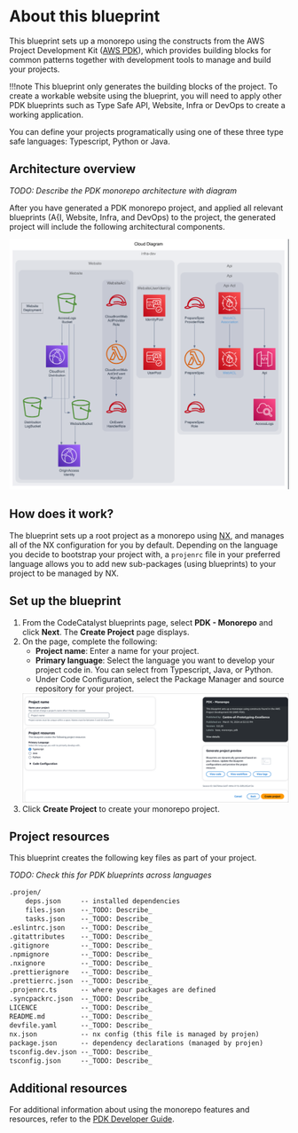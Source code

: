 # About this blueprint

This blueprint sets up a monorepo using the constructs from the AWS Project Development Kit ([AWS PDK](https://aws.github.io/aws-pdk/)), which provides building blocks for common patterns together with development tools to manage and build your projects.

!!!note
    This blueprint only generates the building blocks of the project. To create a workable website using the blueprint, you will need to apply other PDK blueprints such as Type Safe API, Website, Infra or DevOps to create a working application.

You can define your projects programatically using one of these three type safe languages: Typescript, Python or Java.

## Architecture overview

_TODO: Describe the PDK monorepo architecture with diagram_

After you have generated a PDK monorepo project, and applied all relevant blueprints (A{I, Website, Infra, and DevOps) to the project, the generated project will include the following architectural components.

<img src="assets/images/generated_diagram.png" width="800" />

## How does it work?

The blueprint sets up a root project as a monorepo using [NX](https://nx.dev/getting-started/intro), and manages all of the NX configuration for you by default. Depending on the language you decide to bootstrap your project with, a `projenrc` file in your preferred language allows you to add new sub-packages (using blueprints) to your project to be managed by NX.

## Set up the blueprint

1. From the CodeCatalyst blueprints page, select **PDK - Monorepo** and click **Next**. The **Create Project** page displays.
2. On the page, complete the following:
    - **Project name**: Enter a name for your project.
    - **Primary language**: Select the language you want to develop your project code in. You can select from Typescript, Java, or Python.
    - Under Code Configuration, select the Package Manager and source repository for your project.
    <img src="assets/images/monorepo-blueprint.png"/>
3. Click **Create Project** to create your monorepo project.

## Project resources

This blueprint creates the following key files as part of your project.

_TODO: Check this for PDK blueprints across languages_

```
.projen/   
    deps.json     -- installed dependencies
    files.json    --_TODO: Describe_
    tasks.json    --_TODO: Describe_
.eslintrc.json    --_TODO: Describe_
.gitattributes    --_TODO: Describe_
.gitignore        --_TODO: Describe_
.npmignore        --_TODO: Describe_
.nxignore         --_TODO: Describe_
.prettierignore   --_TODO: Describe_
.prettierrc.json  --_TODO: Describe_
.projenrc.ts      -- where your packages are defined
.syncpackrc.json  --_TODO: Describe_
LICENCE           --_TODO: Describe_
README.md         --_TODO: Describe_
devfile.yaml      --_TODO: Describe_
nx.json           -- nx config (this file is managed by projen)
package.json      -- dependency declarations (managed by projen)
tsconfig.dev.json --_TODO: Describe_
tsconfig.json     --_TODO: Describe_
```

## Additional resources

For additional information about using the monorepo features and resources, refer to the [PDK Developer Guide](https://aws.github.io/aws-pdk/developer_guides/monorepo/index.html).